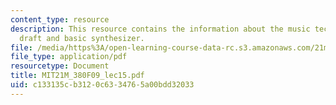 ```yaml
---
content_type: resource
description: This resource contains the information about the music technology, project
  draft and basic synthesizer.
file: /media/https%3A/open-learning-course-data-rc.s3.amazonaws.com/21m-380-music-and-technology-contemporary-history-and-aesthetics-fall-2009/c133135cb3120c6334765a00bdd32033_MIT21M_380F09_lec15.pdf
file_type: application/pdf
resourcetype: Document
title: MIT21M_380F09_lec15.pdf
uid: c133135c-b312-0c63-3476-5a00bdd32033
---
```

